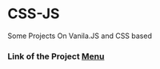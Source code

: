 # CSS-JS

Some Projects On Vanila.JS and CSS based

### Link of the Project [Menu](https://mridul2820.github.io/css-js/)

